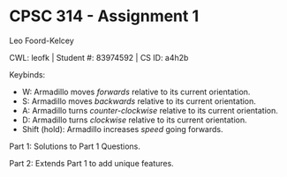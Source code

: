 # CPSC 314 - Assignment 1

Leo Foord-Kelcey

CWL: leofk | Student #: 83974592 | CS ID: a4h2b

Keybinds:
- W: Armadillo moves _forwards_ relative to its current orientation.
- S: Armadillo moves _backwards_ relative to its current orientation.
- A: Armadillo turns _counter-clockwise_ relative to its current orientation.
- D: Armadillo turns _clockwise_ relative to its current orientation.
- Shift (hold): Armadillo increases _speed_ going forwards.

Part 1: Solutions to Part 1 Questions.

Part 2: Extends Part 1 to add unique features.
